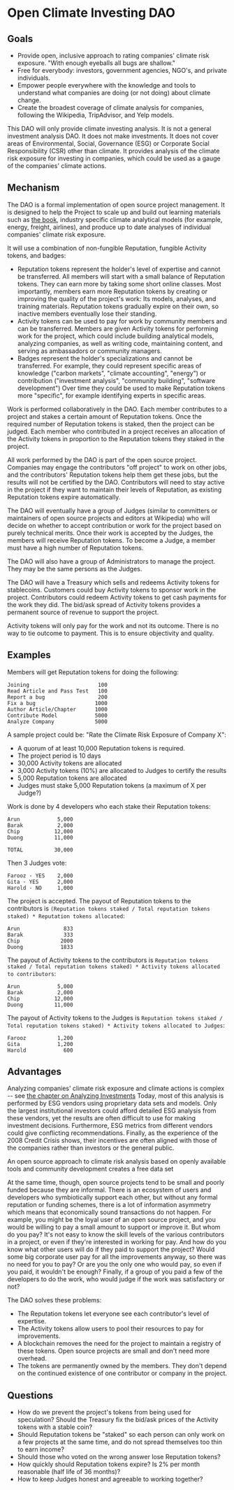 # Open Climate Investing DAO

## Goals

- Provide open, inclusive approach to rating companies' climate risk exposure.  "With enough eyeballs all bugs are shallow."
- Free for everybody: investors, government agencies, NGO's, and private individuals.
- Empower people everywhere with the knowledge and tools to understand what companies are doing (or not doing) about climate change.
- Create the broadest coverage of climate analysis for companies, following the Wikipedia, TripAdvisor, and Yelp models. 

This DAO will only provide climate investing analysis.  It is not a general investment analysis DAO.  It does not make investments.  It does not cover areas of Environmental, Social, Governance (ESG) or Corporate Social Responsibility (CSR) other than climate.  It provides analysis of the climate risk exposure for investing in companies, which could be used as a gauge of the companies' climate actions.

## Mechanism

The DAO is a formal implementation of open source project management.  It is designed to help the Project to scale up and build out learning materials such as [the book](../book/README.md), industry specific climate analytical models (for example, energy, freight, airlines), and produce up to date analyses of individual companies' climate risk exposure.  

It will use a combination of non-fungible Reputation, fungible Activity tokens, and badges:

- Reputation tokens represent the holder's level of expertise and cannot be transferred.  All members will start with a small balance of Reputation tokens.  They can earn more by taking some short online classes.  Most importantly, members earn more Reputation tokens by creating or improving the quality of the project's work: Its models, analyses, and training materials.  Reputation tokens gradually expire on their own, so inactive members eventually lose their standing.  
- Activity tokens can be used to pay for work by community members and can be transferred.  Members are given Activity tokens for performing work for the project, which could include building analytical models, analyzing companies, as well as writing code, maintaining content, and serving as ambassadors or community managers.  
- Badges represent the holder's specializations and cannot be transferred.  For example, they could represent specific areas of knowledge ("carbon markets", "climate accounting", "energy") or contribution ("investment analysis", "community building", "software development")  Over time they could be used to make Reputation tokens more "specific", for example identifying experts in specific areas.

Work is performed collaboratively in the DAO.  Each member contributes to a project and stakes a certain amount of Reputation tokens.  Once the required number of Reputation tokens is staked, then the project can be judged.  Each member who contributed in a project receives an allocation of the Activity tokens in proportion to the Reputation tokens they staked in the project.

All work performed by the DAO is part of the open source project.  Companies may engage the contributors "off project" to work on other jobs, and the contributors' Reputation tokens help them get these jobs, but the results will not be certified by the DAO.  Contributors will need to stay active in the project if they want to maintain their levels of Reputation, as existing Reputation tokens expire automatically.

The DAO will eventually have a group of Judges (similar to committers or maintainers of open source projects and editors at Wikipedia) who will decide on whether to accept contribution or work for the project based on purely technical merits.  Once their work is accepted by the Judges, the members will receive Reputation tokens.  To become a Judge, a member must have a high number of Reputation tokens.

The DAO will also have a group of Administrators to manage the project.  They may be the same persons as the Judges.

The DAO will have a Treasury which sells and redeems Activity tokens for stablecoins.  Customers could buy Activity tokens to sponsor work in the project.  Contributors could redeem Activity tokens to get cash payments for the work they did.  The bid/ask spread of Activity tokens provides a permanent source of revenue to support the project.     

Activity tokens will only pay for the work and not its outcome.  There is no way to tie outcome to payment.  This is to ensure objectivity and quality. 

## Examples

Members will get Reputation tokens for doing the following:

```
Joining                      100
Read Article and Pass Test   100
Report a bug                 200
Fix a bug                   1000
Author Article/Chapter      1000
Contribute Model            5000
Analyze Company             5000
```

A sample project could be: "Rate the Climate Risk Exposure of Company X":

- A quorum of at least 10,000 Reputation tokens is required.
- The project period is 10 days
- 30,000 Activity tokens are allocated 
- 3,000 Activity tokens (10%) are allocated to Judges to certify the results
- 5,000 Reputation tokens are allocated
- Judges must stake 5,000 Reputation tokens (a maximum of X per Judge?) 

Work is done by 4 developers who each stake their Reputation tokens:

```
Arun            5,000
Barak           2,000
Chip           12,000
Duong          11,000

TOTAL          30,000
```

Then 3 Judges vote:

```
Farooz - YES    2,000
Gita - YES      2,000
Harold - NO     1,000
```

The project is accepted.  The payout of Reputation tokens to the contributors is `(Reputation tokens staked / Total reputation tokens staked) * Reputation tokens allocated`:

```
Arun              833
Barak             333
Chip             2000
Duong            1833
```

The payout of Activity tokens to the contributors is `Reputation tokens staked / Total reputation tokens staked) * Activity tokens allocated to contributors`:

```
Arun            5,000
Barak           2,000
Chip           12,000
Duong          11,000
```

The payout of Activity tokens to the Judges is `Reputation tokens staked / Total reputation tokens staked) * Activity tokens allocated to Judges`:

```
Farooz          1,200
Gita            1,200
Harold            600
```

## Advantages

Analyzing companies' climate risk exposure and climate actions is complex -- see [the chapter on Analyzing Investments](../book/Analyzing-Investments.md)  Today, most of this analysis is performed by ESG vendors using proprietary data sets and models.  Only the largest institutional investors could afford detailed ESG analysis from these vendors, yet the results are often difficult to use for making investment decisions.  Furthermore, ESG metrics from different vendors could give conflicting recommendations.  Finally, as the experience of the 2008 Credit Crisis shows, their incentives are often aligned with those of the companies rather than investors or the general public.  

An open source approach to climate risk analysis based on openly available tools and community development creates a free data set 

At the same time, though, open source projects tend to be small and poorly funded because they are informal.  There is an ecosystem of users and developers who symbiotically support each other, but without any formal reputation or funding schemes, there is a lot of information asymmetry which means that economically sound transactions do not happen.  For example, you might be the loyal user of an open source project, and you would be willing to pay a small amount to support or improve it.  But whom do you pay?  It's not easy to know the skill levels of the various contributors in a project, or even if they're interested in working for pay.  And how do you know what other users will do if they paid to support the project?  Would some big corporate user pay for all the improvements anyway, so there was no need for you to pay?  Or are you the only one who would pay, so even if you paid, it wouldn't be enough?  Finally, if a group of you paid a few of the developers to do the work, who would judge if the work was satisfactory or not?

The DAO solves these problems:

- The Reputation tokens let everyone see each contributor's level of expertise.
- The Activity tokens allow users to pool their resources to pay for improvements.
- A blockchain removes the need for the project to maintain a registry of these tokens.  Open source projects are small and don't need more overhead.
- The tokens are permanently owned by the members.  They don't depend on the continued existence of one contributor or company in the project.  

## Questions

- How do we prevent the project's tokens from being used for speculation?  Should the Treasury fix the bid/ask prices of the Activity tokens with a stable coin?
- Should Reputation tokens be "staked" so each person can only work on a few projects at the same time, and do not spread themselves too thin to earn income?
- Should those who voted on the wrong answer lose Reputation tokens?
- How quickly should Reputation tokens expire?  Is 2% per month reasonable (half life of 36 months)?
- How to keep Judges honest and agreeable to working together?  
